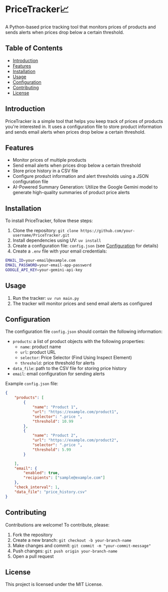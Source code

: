 
# PriceTracker📈

A Python-based price tracking tool that monitors prices of products and sends alerts when prices drop below a certain threshold.

## Table of Contents

* [Introduction](#introduction)
* [Features](#features)
* [Installation](#installation)
* [Usage](#usage)
* [Configuration](#configuration)
* [Contributing](#contributing)
* [License](#license)

## Introduction

PriceTracker is a simple tool that helps you keep track of prices of products you're interested in. It uses a configuration file to store product information and sends email alerts when prices drop below a certain threshold.

## Features

* Monitor prices of multiple products
* Send email alerts when prices drop below a certain threshold
* Store price history in a CSV file
* Configure product information and alert thresholds using a JSON configuration file
* AI-Powered Summary Generation: Utilize the Google Gemini model to generate high-quality summaries of product price alerts

## Installation

To install PriceTracker, follow these steps:

1. Clone the repository: `git clone https://github.com/your-username/PriceTracker.git`
2. Install dependencies using UV: `uv install`
3. Create a configuration file: `config.json` (see [Configuration](#configuration) for details)
4. Create a `.env` file with your email credentials:
```bash
EMAIL_ID=your-email@example.com
EMAIL_PASSWORD=your-email-app-password
GOOGLE_API_KEY=your-gemini-api-key
```

## Usage

1. Run the tracker: `uv run main.py`
2. The tracker will monitor prices and send email alerts as configured

## Configuration

The configuration file `config.json` should contain the following information:

* `products`: a list of product objects with the following properties:
	+ `name`: product name
	+ `url`: product URL
    + `selector`: Price Selector (Find Using Inspect Element)
	+ `threshold`: price threshold for alerts
* `data_file`: path to the CSV file for storing price history
* `email`: email configuration for sending alerts

Example `config.json` file:
```json
{
    "products": [
        {
            "name": "Product 1",
            "url": "https://example.com/product1",
            "selector": ".price ",
            "threshold": 10.99
        },
        {
            "name": "Product 2",
            "url": "https://example.com/product2",
            "selector": ".price ",
            "threshold": 5.99
        }

    ],
    "email": {
        "enabled": true,
        "recipients": ["sample@example.com"]
    },
    "check_interval": 1,
    "data_file": "price_history.csv"
}
```
## Contributing

Contributions are welcome! To contribute, please:

1. Fork the repository
2. Create a new branch: `git checkout -b your-branch-name`
3. Make changes and commit: `git commit -m "your-commit-message"`
4. Push changes: `git push origin your-branch-name`
5. Open a pull request

## License

This project is licensed under the MIT License.
